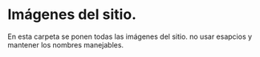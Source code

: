 # Imágenes del sitio. 
En esta carpeta se ponen todas las imágenes del sitio. no usar esapcios y mantener los nombres manejables. 
